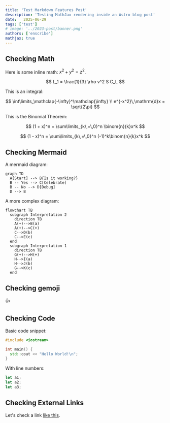 ```yaml
---
title: 'Test Markdown Features Post'
description: 'Testing MathJax rendering inside an Astro blog post'
date:   2025-06-29
tags: ['test']
# image: '../2023-post/banner.png'
authors: ['enscribe']
mathjax: true
---
```


<!-- ## Checking Math ($x$, $y$) -->
## Checking Math

Here is some inline math: $x^2 + y^2 = z^2$.

$$
L_1 = \frac{1}{3} \rho v^2 S C_L
$$

This is an integral:

$$
\int\limits_\mathclap{-\infty}^\mathclap{\infty} \! e^{-x^2}\,\mathrm{d}x = \sqrt{2\pi}
$$

<!-- $$
\int\limits_{-\infty}^{\infty} \! e^{-x^2}\,\mathrm{d}x = \sqrt{2\pi}
$$ -->

This is the Binomial Theorem:

$$
(1 + x)^n = \sum\limits_{k\,=\,0}^n \binom{n}{k}x^k
$$

$$
(1 - x)^n = \sum\limits_{k\,=\,0}^n (-1)^k\binom{n}{k}x^k
$$

## Checking Mermaid

A mermaid diagram:

```mermaid
graph TD
  A[Start] --> B{Is it working?}
  B -- Yes --> C[Celebrate]
  B -- No --> D[Debug]
  D --> B
```

A more complex diagram:

```mermaid
flowchart TB
  subgraph Interpretation 2
    direction TB
    A(+)-->B(a)
    A(+)-->C(+)
    C-->D(b)
    C-->E(c)
  end
  subgraph Interpretation 1
    direction TB
    G(+)-->H(+)
    H-->I(a)
    H-->J(b)
    G-->K(c)
  end
```

## Checking gemoji

:+1:

## Checking Code

Basic code snippet:

```cpp showLineNumbers=false
#include <iostream>

int main() {
  std::cout << "Hello World!\n";
}
```

With line numbers:

```js
let a1;
let a2;
let a3;
```

## Checking External Links

Let's check a link [like this](https://www.mathjax.org/).
